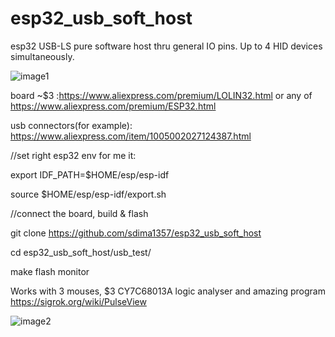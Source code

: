 # esp32_usb_soft_host
esp32 USB-LS pure software host thru general IO pins. Up to 4 HID devices simultaneously. 

![image1](https://github.com/sdima1357/esp32_usb_soft_host/blob/main/images/IMG_20210303_184755_1.jpg?raw=true)

board ~$3 :https://www.aliexpress.com/premium/LOLIN32.html or any of https://www.aliexpress.com/premium/ESP32.html

usb connectors(for example): https://www.aliexpress.com/item/1005002027124387.html


//set right esp32 env for me it:

export IDF_PATH=$HOME/esp/esp-idf

source $HOME/esp/esp-idf/export.sh


//connect the board, build & flash

git clone  https://github.com/sdima1357/esp32_usb_soft_host

cd esp32_usb_soft_host/usb_test/

make flash monitor

Works with 3 mouses, $3 CY7C68013A logic analyser  and amazing program https://sigrok.org/wiki/PulseView

![image2](https://github.com/sdima1357/esp32_usb_soft_host/blob/main/images/PulseView.jpg?raw=true)

